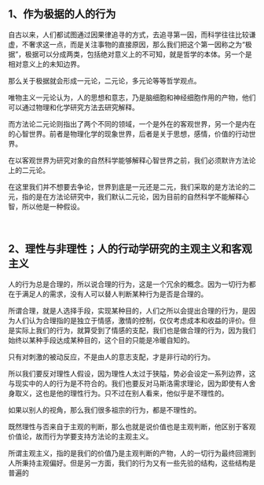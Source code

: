 <h2>1、作为极据的人的行为</h2><p data-pid="GfYQGRSf">自古以来，人们都试图通过因果律追寻的方式，去追寻第一因，而科学往往比较谦虚，不奢求这一点，而是关注事物的直接原因，那么我们把这个第一因称之为“极据”，极据可以分成两类，包括绝对意义上的不可知，就是哲学的本体。另一个是相对意义上的未知边界。</p><p data-pid="I0xvkVrf">那么关于极据就会形成一元论，二元论，多元论等等哲学观点。</p><p data-pid="TXMDjP56">唯物主义一元论认为，人的思想和意志，乃是脑细胞和神经细胞作用的产物，他们可以通过物理和化学研究方法去研究解释。</p><p data-pid="Of3qKxSN">而方法论二元论则指出了两个不同的领域，一个是外在的客观世界，另一个是内在的心智世界。前者是物理化学的现象世界，后者是关于思想，感情，价值的行动世界。</p><p data-pid="WV5nqcMy">在以客观世界为研究对象的自然科学能够解释心智世界之前，我们必须默许方法论上的二元论。</p><p data-pid="j428J5Yl">在这里我们并不想要去争论，世界到底是一元还是二元，我们采取的是方法论的二元，指的是在方法论研究中，我们默认二元论，因为目前的自然科学不能解释心智，所以他是一种假设。</p><p><br></p><h2>2、<b>理性与非理性；人的行动学研究的主观主义和客观主义</b></h2><p data-pid="EcEf23kq">人的行为总是合理的，所以说合理的行为，这是一个冗余的概念。因为一切行为都在于满足人的需求，没有人可以替人判断某种行为是否是合理的。</p><p data-pid="avYZ13i-">所谓合理，就是人选择手段，实现某种目的，人们之所以会提出合理的行为，是因为人们认为合理指的是独立于情感，激情的控制，仅仅考虑成本和收益的评价。但是实际上我们的行为，就算受到了情感的支配，我们也是做合理的行为，因为我们始终以某种手段达成某种目的，这个目的只能是冷暖自知的。</p><p data-pid="RABewwJZ">只有对刺激的被动反应，不是由人的意志支配，才是非行动的行为。</p><p data-pid="zZrbYkLs">所以我们要反对理性人假设，因为理性人太过于狭隘，势必会设定一系列边界，这与现实中的人的行为是不符合的。我们也要反对马斯洛需求理论，因为即使有人舍身取义，这也是他的理性行为。只不过在别人看来，他似乎是不理性的。</p><p data-pid="BVt8aVCB">如果以别人的视角，那么我们很多祖宗的行为，都是不理性的。</p><p data-pid="eY2YsZZ3">既然理性与否来自于主观的判断，那么也就是说价值也是主观判断，他区别于客观价值论，故而行为学要支持方法论的主观主义。</p><p data-pid="-xAVW89r">所谓主观主义，指的是我们的价值乃是主观判断的产物，人的一切行为最终回溯到人所秉持主观偏好。但是另一方面，我们的行为又有一些先验的结构，这些结构是普遍的</p><p></p><p></p><p></p><p></p><p></p>